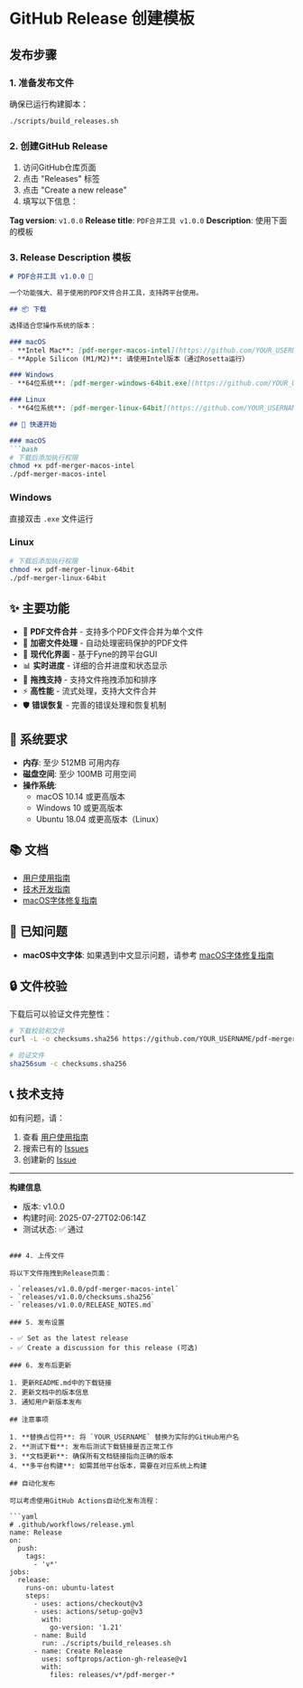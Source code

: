 # GitHub Release 创建模板

## 发布步骤

### 1. 准备发布文件

确保已运行构建脚本：
```bash
./scripts/build_releases.sh
```

### 2. 创建GitHub Release

1. 访问GitHub仓库页面
2. 点击 "Releases" 标签
3. 点击 "Create a new release"
4. 填写以下信息：

**Tag version**: `v1.0.0`
**Release title**: `PDF合并工具 v1.0.0`
**Description**: 使用下面的模板

### 3. Release Description 模板

```markdown
# PDF合并工具 v1.0.0 🚀

一个功能强大、易于使用的PDF文件合并工具，支持跨平台使用。

## 📦 下载

选择适合您操作系统的版本：

### macOS
- **Intel Mac**: [pdf-merger-macos-intel](https://github.com/YOUR_USERNAME/pdf-merger/releases/download/v1.0.0/pdf-merger-macos-intel)
- **Apple Silicon (M1/M2)**: 请使用Intel版本（通过Rosetta运行）

### Windows
- **64位系统**: [pdf-merger-windows-64bit.exe](https://github.com/YOUR_USERNAME/pdf-merger/releases/download/v1.0.0/pdf-merger-windows-64bit.exe)

### Linux
- **64位系统**: [pdf-merger-linux-64bit](https://github.com/YOUR_USERNAME/pdf-merger/releases/download/v1.0.0/pdf-merger-linux-64bit)

## 🚀 快速开始

### macOS
```bash
# 下载后添加执行权限
chmod +x pdf-merger-macos-intel
./pdf-merger-macos-intel
```

### Windows
直接双击 `.exe` 文件运行

### Linux
```bash
# 下载后添加执行权限
chmod +x pdf-merger-linux-64bit
./pdf-merger-linux-64bit
```

## ✨ 主要功能

- 📄 **PDF文件合并** - 支持多个PDF文件合并为单个文件
- 🔐 **加密文件处理** - 自动处理密码保护的PDF文件
- 🎨 **现代化界面** - 基于Fyne的跨平台GUI
- 📊 **实时进度** - 详细的合并进度和状态显示
- 🔄 **拖拽支持** - 支持文件拖拽添加和排序
- ⚡ **高性能** - 流式处理，支持大文件合并
- 🛡️ **错误恢复** - 完善的错误处理和恢复机制

## 🔧 系统要求

- **内存**: 至少 512MB 可用内存
- **磁盘空间**: 至少 100MB 可用空间
- **操作系统**:
  - macOS 10.14 或更高版本
  - Windows 10 或更高版本
  - Ubuntu 18.04 或更高版本（Linux）

## 📚 文档

- [用户使用指南](https://github.com/YOUR_USERNAME/pdf-merger/blob/main/docs/USER_GUIDE.md)
- [技术开发指南](https://github.com/YOUR_USERNAME/pdf-merger/blob/main/docs/TECHNICAL_GUIDE.md)
- [macOS字体修复指南](https://github.com/YOUR_USERNAME/pdf-merger/blob/main/docs/MACOS_FONT_FIX.md)

## 🐛 已知问题

- **macOS中文字体**: 如果遇到中文显示问题，请参考 [macOS字体修复指南](https://github.com/YOUR_USERNAME/pdf-merger/blob/main/docs/MACOS_FONT_FIX.md)

## 🔒 文件校验

下载后可以验证文件完整性：

```bash
# 下载校验和文件
curl -L -o checksums.sha256 https://github.com/YOUR_USERNAME/pdf-merger/releases/download/v1.0.0/checksums.sha256

# 验证文件
sha256sum -c checksums.sha256
```

## 📞 技术支持

如有问题，请：
1. 查看 [用户使用指南](https://github.com/YOUR_USERNAME/pdf-merger/blob/main/docs/USER_GUIDE.md)
2. 搜索已有的 [Issues](https://github.com/YOUR_USERNAME/pdf-merger/issues)
3. 创建新的 [Issue](https://github.com/YOUR_USERNAME/pdf-merger/issues/new)

---

**构建信息**
- 版本: v1.0.0
- 构建时间: 2025-07-27T02:06:14Z
- 测试状态: ✅ 通过
```

### 4. 上传文件

将以下文件拖拽到Release页面：

- `releases/v1.0.0/pdf-merger-macos-intel`
- `releases/v1.0.0/checksums.sha256`
- `releases/v1.0.0/RELEASE_NOTES.md`

### 5. 发布设置

- ✅ Set as the latest release
- ✅ Create a discussion for this release (可选)

### 6. 发布后更新

1. 更新README.md中的下载链接
2. 更新文档中的版本信息
3. 通知用户新版本发布

## 注意事项

1. **替换占位符**: 将 `YOUR_USERNAME` 替换为实际的GitHub用户名
2. **测试下载**: 发布后测试下载链接是否正常工作
3. **文档更新**: 确保所有文档链接指向正确的版本
4. **多平台构建**: 如需其他平台版本，需要在对应系统上构建

## 自动化发布

可以考虑使用GitHub Actions自动化发布流程：

```yaml
# .github/workflows/release.yml
name: Release
on:
  push:
    tags:
      - 'v*'
jobs:
  release:
    runs-on: ubuntu-latest
    steps:
      - uses: actions/checkout@v3
      - uses: actions/setup-go@v3
        with:
          go-version: '1.21'
      - name: Build
        run: ./scripts/build_releases.sh
      - name: Create Release
        uses: softprops/action-gh-release@v1
        with:
          files: releases/v*/pdf-merger-*
```
